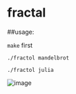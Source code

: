 # fractal

##usage:

`make` first

`./fractol mandelbrot`

`./fractol julia`

![image](https://github.com/user-attachments/assets/a6595434-b032-466c-93f6-9c78b6684eb9)

